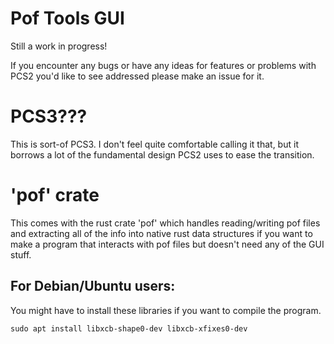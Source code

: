 # Pof Tools GUI
Still a work in progress!

If you encounter any bugs or have any ideas for features or problems with PCS2 you'd like to see addressed please make an issue for it.
# PCS3???

This is sort-of PCS3. I don't feel quite comfortable calling it that, but it borrows a lot of the fundamental design PCS2 uses to ease the transition.

# 'pof' crate

This comes with the rust crate 'pof' which handles reading/writing pof files and extracting all of the info into native rust data structures if you want to make a program that interacts with pof files but doesn't need any of the GUI stuff.

## For Debian/Ubuntu users:

You might have to install these libraries if you want to compile the program.
```
sudo apt install libxcb-shape0-dev libxcb-xfixes0-dev
```
